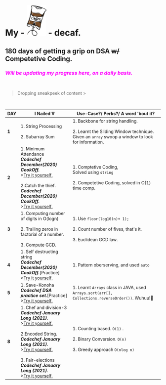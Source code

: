 # My - ![Crushing beans.](./Resources/decaf.png) - decaf.

## 180 days of getting a grip on DSA ~~w/~~ Competetive Coding.
### <span style="color: #FF00FF">_Will be updating my progress here, on a daily basis._<span>
<br>

> Dropping sneakpeek of content >

<br>

|DAY | I Nailed ᐁ | Use-Case?/ Perks?/ A word 'bout it? |
|--- |---|---|
|**1**  | 1. String Processing<br><br> 2. Subarray Sum  | 1. Backbone for string handling. <br><br> 2. Learnt the Sliding Window technique.<br> Given an `array` swoop a window to look for information.|
|**2**  | 1. Minimum Attendance<br>**_Codechef December(2020) CookOff._**<br> >[Try it yourself.](https://www.codechef.com/COOK125B/problems/ATTENDU)<br><br> 2.Catch the thief.<br>**_Codechef December(2020) CookOff._**<br> >[Try it yourself.](https://www.codechef.com/COOK125B/problems/CATHIEF) | 1. Comptetive Coding,<br>Solved using `string` <br><br> 2. Competetive Coding, solved in O(1) time comp.|
|**3**  | 1. Computing number of digits in O(logn)<br><br>2. Trailing zeros in factorial of a number. <br><br>3. Compute GCD.  | 1. Use `floor(log10(n)+ 1);`<br><br> 2. Count number of fives, that's it. <br><br> 3. Euclidean GCD law.|
|**4**  | 1. Self destructing string<br>**_Codechef December(2020) CookOff._**[Practice]<br> >[Try it yourself.](https://www.codechef.com/COOK125B/problems/SDSTRING)  | 1. Pattern oberserving, and  used `auto`|
|**5**  | 1. Save-Konoha<br>**_Codechef DSA practice set._**[Practice]<br> >[Try it yourself.](https://www.codechef.com/LRNDSA03/problems/SAVKONO)  | 1. Learnt `Arrays` class in JAVA, used `Arrays.sort(arr[], Collections.reverseOrder())`. Wuhuu!**🥳**|
|**8**  | 1. Chef and division-3<br>**_Codechef January Long (2021)._**<br> >[Try it yourself.](https://www.codechef.com/JAN21C/problems/DIVTHREE)<br><br> 2.Encoded String.<br>**_Codechef January Long (2021)._**<br> >[Try it yourself.](https://www.codechef.com/JAN21C/problems/DIVTHREE) <br><br> 3. Fair-elections<br>**_Codechef January Long (2021)._**<br> >[Try it yourself.](https://www.codechef.com/JAN21C/problems/FAIRELCT)| 1. Counting based. `O(1)` .<br><br> 2. Binary Conversion. `O(n)` <br><br> 3. Greedy approach `O(nlog n)`<br><br>|